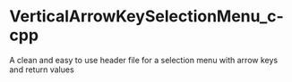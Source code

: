 # VerticalArrowKeySelectionMenu_c-cpp
A clean and easy to use header file for a selection menu with arrow keys and return values
